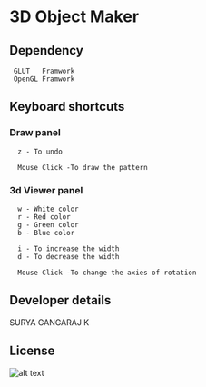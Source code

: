 # 3D Object Maker
## Dependency
```
 GLUT   Framwork
 OpenGL Framwork
```
## Keyboard shortcuts
### Draw panel
```
  z - To undo
  
  Mouse Click -To draw the pattern
```
### 3d Viewer panel
```
  w - White color
  r - Red color
  g - Green color
  b - Blue color
  
  i - To increase the width
  d - To decrease the width
  
  Mouse Click -To change the axies of rotation
```
## Developer details
  SURYA GANGARAJ K
## License
![alt text](https://github.com/0xpulsar/3DObjectMaker/raw/master/ApacheLicense.png)
